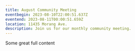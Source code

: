 ```yaml
---
title: August Community Meeting
eventbegin: 2023-08-10T22:00:51.637Z
eventend: 2023-08-11T00:00:51.659Z
location: 11435 Morang Ave.
description: Join us for our monthly community meeting.
---
```


Some great full content